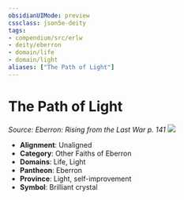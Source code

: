 ```yaml
---
obsidianUIMode: preview
cssclass: json5e-deity
tags:
- compendium/src/erlw
- deity/eberron
- domain/life
- domain/light
aliases: ["The Path of Light"]
---
```

# The Path of Light
*Source: Eberron: Rising from the Last War p. 141* 
![](/compendium/deities/img/the-path-of-light.png#symbol)

- **Alignment**: Unaligned
- **Category**: Other Faiths of Eberron
- **Domains**: Life, Light
- **Pantheon**: Eberron
- **Province**: Light, self-improvement
- **Symbol**: Brilliant crystal